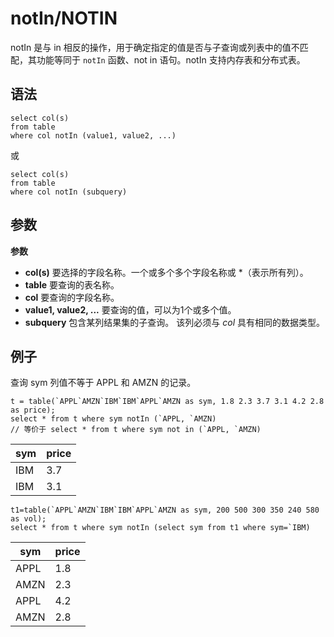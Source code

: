# notIn/NOTIN

notIn 是与 in 相反的操作，用于确定指定的值是否与子查询或列表中的值不匹配，其功能等同于 `notIn` 函数、not in
语句。notIn 支持内存表和分布式表。

## 语法

```
select col(s)
from table
where col notIn (value1, value2, ...)
```

或

```
select col(s)
from table
where col notIn (subquery)
```

## 参数

**参数**

* **col(s)** 要选择的字段名称。一个或多个多个字段名称或 \*（表示所有列）。
* **table** 要查询的表名称。
* **col** 要查询的字段名称。
* **value1, value2, ...** 要查询的值，可以为1个或多个值。
* **subquery** 包含某列结果集的子查询。 该列必须与 *col* 具有相同的数据类型。

## 例子

查询 sym 列值不等于 APPL 和 AMZN 的记录。

```
t = table(`APPL`AMZN`IBM`IBM`APPL`AMZN as sym, 1.8 2.3 3.7 3.1 4.2 2.8 as price);
select * from t where sym notIn (`APPL, `AMZN)
// 等价于 select * from t where sym not in (`APPL, `AMZN)
```

| sym | price |
| --- | --- |
| IBM | 3.7 |
| IBM | 3.1 |

```
t1=table(`APPL`AMZN`IBM`IBM`APPL`AMZN as sym, 200 500 300 350 240 580 as vol);
select * from t where sym notIn (select sym from t1 where sym=`IBM)
```

| sym | price |
| --- | --- |
| APPL | 1.8 |
| AMZN | 2.3 |
| APPL | 4.2 |
| AMZN | 2.8 |

